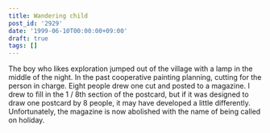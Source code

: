 ```yaml
---
title: Wandering child
post_id: '2929'
date: '1999-06-10T00:00:00+09:00'
draft: true
tags: []
---
```


The boy who likes exploration jumped out of the village with a lamp in the middle of the night. In the past cooperative painting planning, cutting for the person in charge. Eight people drew one cut and posted to a magazine. I drew to fill in the 1 / 8th section of the postcard, but if it was designed to draw one postcard by 8 people, it may have developed a little differently. Unfortunately, the magazine is now abolished with the name of being called on holiday.
